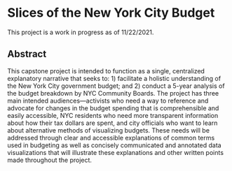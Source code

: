 # Slices of the New York City Budget

This project is a work in progress as of 11/22/2021.

## Abstract

This capstone project is intended to function as a single, centralized explanatory narrative that seeks to: 1) facilitate a holistic understanding of the New York City government budget; and 2) conduct a 5-year analysis of the budget breakdown by NYC Community Boards. The project has three main intended audiences—activists who need a way to reference and advocate for changes in the budget spending that is comprehensible and easily accessible, NYC residents who need more transparent information about how their tax dollars are spent, and city officials who want to learn about alternative methods of visualizing budgets. These needs will be addressed through clear and accessible explanations of common terms used in budgeting as well as concisely communicated and annotated data visualizations that will illustrate these explanations and other written points made throughout the project.
